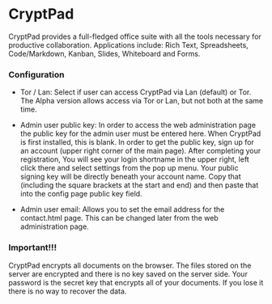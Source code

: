 # CryptPad

CryptPad provides a full-fledged office suite with all the tools necessary for productive collaboration. Applications include: Rich Text, Spreadsheets, Code/Markdown, Kanban, Slides, Whiteboard and Forms.

### Configuration
* Tor / Lan: Select if user can access CryptPad via Lan (default) or Tor.  The Alpha version allows access via Tor or Lan, but not both at the same time. 

* Admin user public key: In order to access the web administration page the public key for the admin user must be entered here.  When CryptPad is first installed, this is blank.  In order to get the public key, sign up for an account (upper right corner of the main page).  After completing your registration, You will see your login shortname in the upper right, left click there and select settings from the pop up menu.  Your public signing key will be directly beneath your account name.  Copy that (including the square brackets at the start and end) and then paste that into the config page public key field.

* Admin user email: Allows you to set the email address for the contact.html page.  This can be changed later from the web administration page.

### Important!!!
CryptPad encrypts all documents on the browser.  The files stored on the server are encrypted and there is no key saved on the server side.   Your password is the secret key that encrypts all of your documents. If you lose it there is no way to recover the data. 

